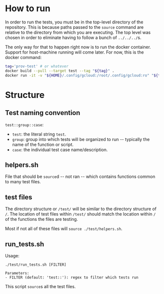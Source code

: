 # How to run

In order to run the tests, you must be in the top-level directory of the
repository. This is because paths passed to the `source` command are relative to
the directory from which you are executing. The top level was chosen in order to
eliminate having to follow a bunch of `../../../`s.

The only way for that to happen right now is to run the docker container.
Support for host-machine running will come later. For now, this is the docker
command:
```bash
tag='prov-test' # or whatever
docker build --pull --target test --tag "${tag}" .
docker run -it -v "${HOME}/.config/gcloud:/root/.config/gcloud:ro" "${tag}"
```

# Structure

## Test naming convention

`test::group::case`:
- `test`: the literal string `test`.
- `group`: group into which tests will be organized to run -- typically the
  name of the function or script.
- `case`: the individual test case name/description.

## helpers.sh

File that should be `source`d -- not ran -- which contains functions common to
many test files.

## test files

The directory structure or `/test/` will be similar to the directory structure
of `/`. The location of test files within `/test/` should match the location
within `/` of the functions the files are testing.

Most if not all of these files will `source ./test/helpers.sh`.

## run_tests.sh

Usage:
```
./test/run_tests.sh [FILTER]

Parameters:
- FILTER (default: 'test::'): regex to filter which tests run
```

This script `source`s all the test files.
